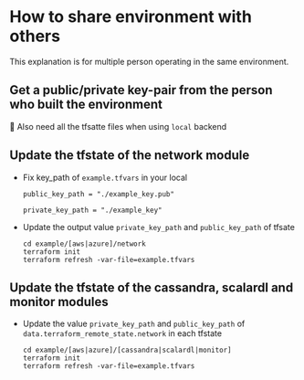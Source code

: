 # How to share environment with others

This explanation is for multiple person operating in the same environment.

## Get a public/private key-pair from the person who built the environment

:memo: Also need all the tfsatte files when using `local` backend

## Update the tfstate of the network module

- Fix key_path of `example.tfvars` in your local

  ```
  public_key_path = "./example_key.pub"

  private_key_path = "./example_key"
  ```

- Update the output value `private_key_path` and `public_key_path` of tfsate

  ```
  cd example/[aws|azure]/network
  terraform init
  terraform refresh -var-file=example.tfvars
  ```

## Update the tfstate of the cassandra, scalardl and monitor modules

- Update the value `private_key_path` and `public_key_path` of `data.terraform_remote_state.network` in each tfstate

  ```
  cd example/[aws|azure]/[cassandra|scalardl|monitor]
  terraform init
  terraform refresh -var-file=example.tfvars
  ```
